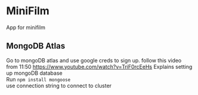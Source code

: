 # MiniFilm

App for minifilm

## MongoDB Atlas
Go to mongoDB atlas and use google creds to sign up.
follow this video from 11:50 https://www.youtube.com/watch?v=TriF0rcEeHs
Explains setting up mongoDB database
<br> Run `npm install mongoose`
<br> use connection string to connect to cluster